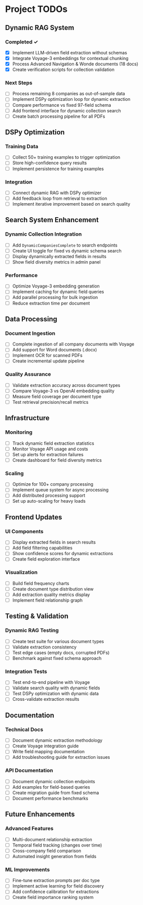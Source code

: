 # Project TODOs

## Dynamic RAG System

### Completed ✓
- [x] Implement LLM-driven field extraction without schemas
- [x] Integrate Voyage-3 embeddings for contextual chunking
- [x] Process Advanced Navigation & Wonde documents (18 docs)
- [x] Create verification scripts for collection validation

### Next Steps
- [ ] Process remaining 8 companies as out-of-sample data
- [ ] Implement DSPy optimization loop for dynamic extraction
- [ ] Compare performance vs fixed 97-field schema
- [ ] Add frontend interface for dynamic collection search
- [ ] Create batch processing pipeline for all PDFs

## DSPy Optimization

### Training Data
- [ ] Collect 50+ training examples to trigger optimization
- [ ] Store high-confidence query results
- [ ] Implement persistence for training examples

### Integration
- [ ] Connect dynamic RAG with DSPy optimizer
- [ ] Add feedback loop from retrieval to extraction
- [ ] Implement iterative improvement based on search quality

## Search System Enhancement

### Dynamic Collection Integration
- [ ] Add `DynamicCompaniesComplete` to search endpoints
- [ ] Create UI toggle for fixed vs dynamic schema search
- [ ] Display dynamically extracted fields in results
- [ ] Show field diversity metrics in admin panel

### Performance
- [ ] Optimize Voyage-3 embedding generation
- [ ] Implement caching for dynamic field queries
- [ ] Add parallel processing for bulk ingestion
- [ ] Reduce extraction time per document

## Data Processing

### Document Ingestion
- [ ] Complete ingestion of all company documents with Voyage
- [ ] Add support for Word documents (.docx)
- [ ] Implement OCR for scanned PDFs
- [ ] Create incremental update pipeline

### Quality Assurance
- [ ] Validate extraction accuracy across document types
- [ ] Compare Voyage-3 vs OpenAI embedding quality
- [ ] Measure field coverage per document type
- [ ] Test retrieval precision/recall metrics

## Infrastructure

### Monitoring
- [ ] Track dynamic field extraction statistics
- [ ] Monitor Voyage API usage and costs
- [ ] Set up alerts for extraction failures
- [ ] Create dashboard for field diversity metrics

### Scaling
- [ ] Optimize for 100+ company processing
- [ ] Implement queue system for async processing
- [ ] Add distributed processing support
- [ ] Set up auto-scaling for heavy loads

## Frontend Updates

### UI Components
- [ ] Display extracted fields in search results
- [ ] Add field filtering capabilities
- [ ] Show confidence scores for dynamic extractions
- [ ] Create field exploration interface

### Visualization
- [ ] Build field frequency charts
- [ ] Create document type distribution view
- [ ] Add extraction quality metrics display
- [ ] Implement field relationship graph

## Testing & Validation

### Dynamic RAG Testing
- [ ] Create test suite for various document types
- [ ] Validate extraction consistency
- [ ] Test edge cases (empty docs, corrupted PDFs)
- [ ] Benchmark against fixed schema approach

### Integration Tests
- [ ] Test end-to-end pipeline with Voyage
- [ ] Validate search quality with dynamic fields
- [ ] Test DSPy optimization with dynamic data
- [ ] Cross-validate extraction results

## Documentation

### Technical Docs
- [ ] Document dynamic extraction methodology
- [ ] Create Voyage integration guide
- [ ] Write field mapping documentation
- [ ] Add troubleshooting guide for extraction issues

### API Documentation
- [ ] Document dynamic collection endpoints
- [ ] Add examples for field-based queries
- [ ] Create migration guide from fixed schema
- [ ] Document performance benchmarks

## Future Enhancements

### Advanced Features
- [ ] Multi-document relationship extraction
- [ ] Temporal field tracking (changes over time)
- [ ] Cross-company field comparison
- [ ] Automated insight generation from fields

### ML Improvements
- [ ] Fine-tune extraction prompts per doc type
- [ ] Implement active learning for field discovery
- [ ] Add confidence calibration for extractions
- [ ] Create field importance ranking system